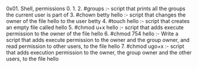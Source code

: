 0x01. Shell, permissions
0. 
1. 
2. #groups :- script that prints all the groups the current user is part of
3. #chown betty hello :- script that changes the owner of the file hello to the user betty
4. #touch hello :- script that creates an empty file called hello
5. #chmod u+x hello :- script that adds execute permission to the owner of the file hello
6. #chmod 754 hello :- Write a script that adds execute permission to the owner and the group owner, and read permission to other users, to the file hello
7. #chmod ugo+x :- script that adds execution permission to the owner, the group owner and the other users, to the file hello 
